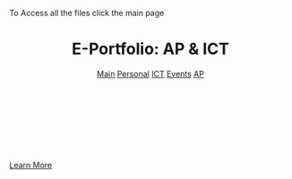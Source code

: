 To Access all the files click the main page 
<html>
<head>
  <title>E-Portfolio</title>
  <link rel="stylesheet" href="design.css">
</head>
<body>
<header>
  <h1 class="site-title">E-Portfolio: AP & ICT</h1>
  <nav>
    <a href="home.html">Main</a>
    <a href="personal.html">Personal</a>
    <a href="ICT.html">ICT</a>
	<a href="Events.html">Events</a>
    <a href="AP.html">AP</a>
  </nav>
</header>
  
<section class="hero">
  <h2 style="color:white;">Welcome to My E-Portfolio!</h2>
  <p style="color:white;">
    Welcome to my e-portfolio—featuring my Personal Space, AP lessons, ICT projects, and reflections on the events that shaped my journey.
  </p>
  <a href="#Content" class="cta-btn">Learn More</a>
</section>
</body>
</html>

